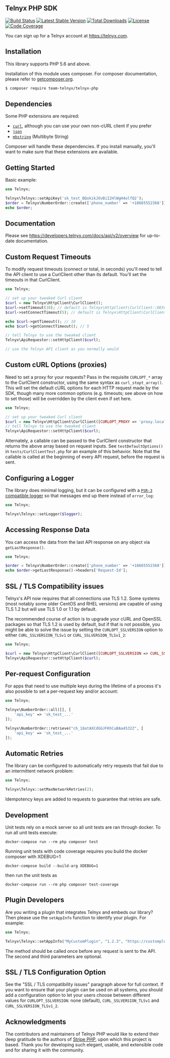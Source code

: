 Telnyx PHP SDK
--------------

[![Build Status](https://travis-ci.org/team-telnyx/telnyx-php.svg?branch=master)](https://travis-ci.org/team-telnyx/telnyx-php)
[![Latest Stable Version](https://poser.pugx.org/telnyx/telnyx-php/v/stable.svg)](https://packagist.org/packages/telnyx/telnyx-php)
[![Total Downloads](https://poser.pugx.org/telnyx/telnyx-php/downloads.svg)](https://packagist.org/packages/telnyx/telnyx-php)
[![License](https://poser.pugx.org/telnyx/telnyx-php/license.svg)](https://packagist.org/packages/telnyx/telnyx-php)
[![Code Coverage](https://coveralls.io/repos/github/team-telnyx/telnyx-php/badge.svg?branch=master&)](https://coveralls.io/github/team-telnyx/telnyx-php?branch=master&)

You can sign up for a Telnyx account at https://telnyx.com.


Installation
------------

This library supports PHP 5.6 and above.

Installation of this module uses composer. For composer documentation, please refer to
[getcomposer.org](http://getcomposer.org/).

```bash
$ composer require team-telnyx/telnyx-php
```


Dependencies
------------

Some PHP extensions are required:

- [`curl`](https://secure.php.net/manual/en/book.curl.php), although you can use your own non-cURL client if you prefer
- [`json`](https://secure.php.net/manual/en/book.json.php)
- [`mbstring`](https://secure.php.net/manual/en/book.mbstring.php) (Multibyte String)

Composer will handle these dependencies. If you install manually, you'll want to make sure that these extensions are available.


Getting Started
---------------

Basic example:

```php
use Telnyx;

Telnyx\Telnyx::setApiKey('sk_test_BQokikJOvBiI2HlWgH4olfQ2');
$order = Telnyx\NumberOrder::create(['phone_number' => '+18665552368']);
echo $order;
```


Documentation
-------------

Please see https://developers.telnyx.com/docs/api/v2/overview for up-to-date documentation.


Custom Request Timeouts
-----------------------

To modify request timeouts (connect or total, in seconds) you'll need to tell the API client to use a CurlClient other than its default. You'll set the timeouts in that CurlClient.

```php
use Telnyx;

// set up your tweaked Curl client
$curl = new Telnyx\HttpClient\CurlClient();
$curl->setTimeout(10); // default is Telnyx\HttpClient\CurlClient::DEFAULT_TIMEOUT
$curl->setConnectTimeout(5); // default is Telnyx\HttpClient\CurlClient::DEFAULT_CONNECT_TIMEOUT

echo $curl->getTimeout(); // 10
echo $curl->getConnectTimeout(); // 5

// tell Telnyx to use the tweaked client
Telnyx\ApiRequestor::setHttpClient($curl);

// use the Telnyx API client as you normally would
```


Custom cURL Options (proxies)
-----------------------------

Need to set a proxy for your requests? Pass in the requisite `CURLOPT_*` array to the CurlClient constructor, using the same syntax as `curl_stopt_array()`. This will set the default cURL options for each HTTP request made by the SDK, though many more common options (e.g. timeouts; see above on how to set those) will be overridden by the client even if set here.

```php
use Telnyx;

// set up your tweaked Curl client
$curl = new Telnyx\HttpClient\CurlClient([CURLOPT_PROXY => 'proxy.local:80']);
// tell Telnyx to use the tweaked client
Telnyx\ApiRequestor::setHttpClient($curl);
```

Alternately, a callable can be passed to the CurlClient constructor that returns the above array based on request inputs. See `testDefaultOptions()` in `tests/CurlClientTest.php` for an example of this behavior. Note that the callable is called at the beginning of every API request, before the request is sent.


Configuring a Logger
--------------------

The library does minimal logging, but it can be configured
with a [`PSR-3` compatible logger][psr3] so that messages
end up there instead of `error_log`:

```php
use Telnyx;

Telnyx\Telnyx::setLogger($logger);
```


Accessing Response Data
-----------------------

You can access the data from the last API response on any object via `getLastResponse()`.

```php
use Telnyx;

$order = Telnyx\NumberOrder::create(['phone_number' => '+18665552368']);
echo $order->getLastResponse()->headers['Request-Id'];
```


SSL / TLS Compatibility issues
------------------------------

Telnyx's API now requires that all connections use TLS 1.2. Some systems (most notably some older CentOS and RHEL versions) are capable of using TLS 1.2 but will use TLS 1.0 or 1.1 by default.

The recommended course of action is to upgrade your cURL and OpenSSL packages so that TLS 1.2 is used by default, but if that is not possible, you might be able to solve the issue by setting the `CURLOPT_SSLVERSION` option to either `CURL_SSLVERSION_TLSv1` or `CURL_SSLVERSION_TLSv1_2`:

```php
use Telnyx;

$curl = new Telnyx\HttpClient\CurlClient([CURLOPT_SSLVERSION => CURL_SSLVERSION_TLSv1]);
Telnyx\ApiRequestor::setHttpClient($curl);
```


Per-request Configuration
-------------------------

For apps that need to use multiple keys during the lifetime of a process it's also possible to set a
per-request key and/or account:

```php
use Telnyx;

Telnyx\NumberOrder::all([], [
    'api_key' => 'sk_test_...'
]);

Telnyx\NumberOrder::retrieve("ch_18atAXCdGbJFKhCuBAa4532Z", [
    'api_key' => 'sk_test_...'
]);
```


Automatic Retries
-----------------

The library can be configured to automatically retry requests that fail due to
an intermittent network problem:

```php
use Telnyx;

Telnyx\Telnyx::setMaxNetworkRetries(2);
```

Idempotency keys are added to requests to guarantee that
retries are safe.


Development
-----------

Unit tests rely on a mock server so all unit tests are ran through 
docker.  To run all unit tests execute:

```
docker-compose run --rm php composer test
```

Running unit tests with code coverage requires you build the docker
composer with XDEBUG=1

```
docker-compose build --build-arg XDEBUG=1
```

then run the unit tests as 

```
docker-compose run --rm php composer test-coverage
```


Plugin Developers
-----------------

Are you writing a plugin that integrates Telnyx and embeds our library? Then please use the `setAppInfo` function to identify your plugin. For example:

```php
use Telnyx;

Telnyx\Telnyx::setAppInfo("MyCustomPlugin", "1.2.3", "https://customplugin.yoursite.com");
```

The method should be called once before any request is sent to the API. The second and third parameters are optional.


SSL / TLS Configuration Option
------------------------------

See the "SSL / TLS compatibility issues" paragraph above for full context. If you want to 
ensure that your plugin can be used on all systems, you should add a configuration option 
to let your users choose between different values for 
`CURLOPT_SSLVERSION`: none (default), `CURL_SSLVERSION_TLSv1` and `CURL_SSLVERSION_TLSv1_2`.


Acknowledgments
---------------

The contributors and maintainers of Telnyx PHP would like to extend their deep gratitude 
to the authors of [Stripe PHP][stripe-php], upon which this project is based. Thank you 
for developing such elegant, usable, and extensible code and for sharing it with the community.

[stripe-php]: https://github.com/stripe/stripe-php
[composer]: https://getcomposer.org/
[curl]: http://curl.haxx.se/docs/caextract.html
[psr3]: http://www.php-fig.org/psr/psr-3/

